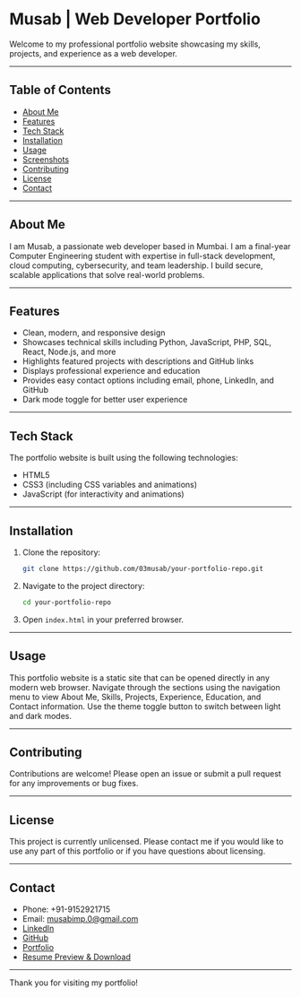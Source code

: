 # Musab | Web Developer Portfolio

Welcome to my professional portfolio website showcasing my skills, projects, and experience as a web developer.

---

## Table of Contents

- [About Me](#about-me)
- [Features](#features)
- [Tech Stack](#tech-stack)
- [Installation](#installation)
- [Usage](#usage)
- [Screenshots](#screenshots)
- [Contributing](#contributing)
- [License](#license)
- [Contact](#contact)

---

## About Me

I am Musab, a passionate web developer based in Mumbai. I am a final-year Computer Engineering student with expertise in full-stack development, cloud computing, cybersecurity, and team leadership. I build secure, scalable applications that solve real-world problems.

---

## Features

- Clean, modern, and responsive design
- Showcases technical skills including Python, JavaScript, PHP, SQL, React, Node.js, and more
- Highlights featured projects with descriptions and GitHub links
- Displays professional experience and education
- Provides easy contact options including email, phone, LinkedIn, and GitHub
- Dark mode toggle for better user experience

---

## Tech Stack

The portfolio website is built using the following technologies:

- HTML5
- CSS3 (including CSS variables and animations)
- JavaScript (for interactivity and animations)


---

## Installation

1. Clone the repository:
   ```bash
   git clone https://github.com/03musab/your-portfolio-repo.git
   ```
2. Navigate to the project directory:
   ```bash
   cd your-portfolio-repo
   ```
3. Open `index.html` in your preferred browser.


---

## Usage

This portfolio website is a static site that can be opened directly in any modern web browser. Navigate through the sections using the navigation menu to view About Me, Skills, Projects, Experience, Education, and Contact information. Use the theme toggle button to switch between light and dark modes.

---

## Contributing

Contributions are welcome! Please open an issue or submit a pull request for any improvements or bug fixes.

---

## License

This project is currently unlicensed. Please contact me if you would like to use any part of this portfolio or if you have questions about licensing.

---

## Contact

- Phone: +91-9152921715  
- Email: musabimp.0@gmail.com  
- [LinkedIn](https://www.linkedin.com/in/mohammed-musab-ba6b24250/)  
- [GitHub](https://github.com/03musab)  
- [Portfolio](https://invisible-series-421568.framer.app/)  
- [Resume Preview & Download](https://drive.google.com/file/d/1U6Nb40L657YNmlj0o6EvJDkpYChPkpOU/preview)

---

Thank you for visiting my portfolio!
